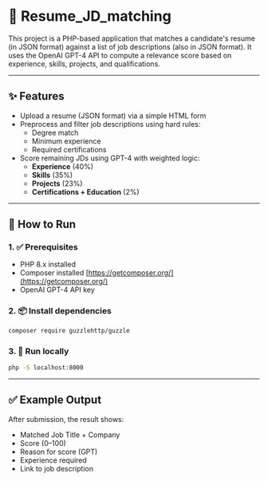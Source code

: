 # 📄 Resume_JD_matching

This project is a PHP-based application that matches a candidate's resume (in JSON format) against a list of job descriptions (also in JSON format). It uses the OpenAI GPT-4 API to compute a relevance score based on experience, skills, projects, and qualifications.

---

## ✨ Features

- Upload a resume (JSON format) via a simple HTML form
- Preprocess and filter job descriptions using hard rules:
  - Degree match
  - Minimum experience
  - Required certifications
- Score remaining JDs using GPT-4 with weighted logic:
  - **Experience** (40%)
  - **Skills** (35%)
  - **Projects** (23%)
  - **Certifications + Education** (2%)

---

## 🚀 How to Run

### 1. ✅ Prerequisites

- PHP 8.x installed
- Composer installed [https://getcomposer.org/](https://getcomposer.org/)
- OpenAI GPT-4 API key

### 2. 📦 Install dependencies

```bash
composer require guzzlehttp/guzzle
```

### 3. 🧪 Run locally

```bash
php -S localhost:8000
```

---

## ✅ Example Output
After submission, the result shows:

- Matched Job Title + Company
- Score (0–100)
- Reason for score (GPT)
- Experience required
- Link to job description
